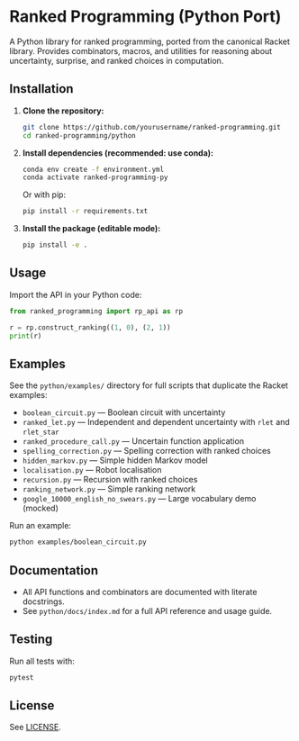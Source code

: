 # Ranked Programming (Python Port)

A Python library for ranked programming, ported from the canonical Racket library. Provides combinators, macros, and utilities for reasoning about uncertainty, surprise, and ranked choices in computation.

## Installation

1. **Clone the repository:**
   ```bash
   git clone https://github.com/yourusername/ranked-programming.git
   cd ranked-programming/python
   ```
2. **Install dependencies (recommended: use conda):**
   ```bash
   conda env create -f environment.yml
   conda activate ranked-programming-py
   ```
   Or with pip:
   ```bash
   pip install -r requirements.txt
   ```
3. **Install the package (editable mode):**
   ```bash
   pip install -e .
   ```

## Usage

Import the API in your Python code:

```python
from ranked_programming import rp_api as rp

r = rp.construct_ranking((1, 0), (2, 1))
print(r)
```

## Examples

See the `python/examples/` directory for full scripts that duplicate the Racket examples:

- `boolean_circuit.py` — Boolean circuit with uncertainty
- `ranked_let.py` — Independent and dependent uncertainty with `rlet` and `rlet_star`
- `ranked_procedure_call.py` — Uncertain function application
- `spelling_correction.py` — Spelling correction with ranked choices
- `hidden_markov.py` — Simple hidden Markov model
- `localisation.py` — Robot localisation
- `recursion.py` — Recursion with ranked choices
- `ranking_network.py` — Simple ranking network
- `google_10000_english_no_swears.py` — Large vocabulary demo (mocked)

Run an example:
```bash
python examples/boolean_circuit.py
```

## Documentation

- All API functions and combinators are documented with literate docstrings.
- See `python/docs/index.md` for a full API reference and usage guide.

## Testing

Run all tests with:
```bash
pytest
```

## License

See [LICENSE](../LICENSE).
